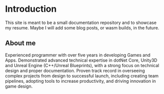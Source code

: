 # Introduction

This site is meant to be a small documentation repository and to showcase my resume.
Maybe I will add some blog posts, or wasm builds, in the future.

## About me

Experienced programmer with over five years in developing Games and Apps. Demonstrated advanced
technical expertise in dotNet Core, Unity3D and Unreal Engine (C++/Unreal Blueprints),
with a strong focus on technical design and proper documentation.
Proven track record in overseeing complex projects from design to successful
launch, including creating team pipelines, adopting tools to increase productivity, and driving
innovation in game design.
